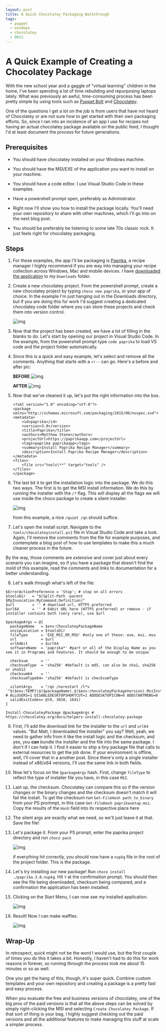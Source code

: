 ```yaml
---
layout: post
title: A Quick Chocolatey Packaging Walkthrough
tags:
  - puppet
  - windows
  - chocolatey
  - 0011
---
```


# A Quick Example of Creating a Chocolatey Package

With the new school year and a gaggle of "virtual learning" children in the home, I've been spending a lot of time rebuilding and repurposing laptops lately. What was previously an awful, time-consuming process has been pretty simple by using tools such as [Puppet Bolt](https://www.puppet.com/bolt) and [Chocolatey](https://chocolatey.org).

One of the questions I get a *lot* on the job is from users that have not heard of Chocolatey or are not sure how to get started with their own packaging efforts. So, since I ran into an incidence of an app I use for recipes not having an actual chocolatey package available on the public feed, I thought I'd at least document the process for future generations.

## Prerequisites
  
  - You should have chocolatey installed on your Windows machine.

  - You should have the MSI/EXE of the application you want to install on your machine.

  - You should have a code editor. I use Visual Studio Code in these examples.

  - Have a powershell prompt open, preferably as Administrator.

  - Right now I'll show you how to install the package locally. You'll need your own repository to share with other machines, which I'll go into on the next blog post.

  - You should be preferably be listening to some late 70s classic rock. It just feels right for chocolatey packaging.


## Steps 

1. For these examples, the app I'll be packaging is [Paprika](https://www.paprikaapp.com/), a recipe manager I highly recommend if you are way into managing your recipe collection across Windows, Mac and mobile devices. I have [downloaded the application](https://www.paprikaapp.com/downloads/windows/latest/PaprikaSetup.msi) to my `Downloads` folder.

2. Create a new chocolatey project. From the powershell prompt, create a new chocolatey project by typing `choco new paprika`, or your app of choice. In the example I'm just hanging out in the Downloads directory, but if you are doing this for work I'd suggest creating a dedicated chocolatey code folder where you can store these projects and check them into version control.

    ![img](/img/2020-08-27-a-quick-chocolatey-packaging-walkthrough/quick-choco-pkg-00.jpg)

3. Now that the project has been created, we have a lot of filling in the blanks to do. Let's start by opening our project in Visual Studio Code. In the example, from the powershell prompt type `code paprika` to load VS code and the project folder automatically.

4. Since this is a quick and easy example, let's select and remove all the comments. Anything that starts with a `<!--` can go. Here's a before and after pic:

    **BEFORE**
    ![img](/img/2020-08-27-a-quick-chocolatey-packaging-walkthrough/quick-choco-pkg-02.jpg)

    **AFTER**
    ![img](/img/2020-08-27-a-quick-chocolatey-packaging-walkthrough/quick-choco-pkg-03.jpg)

5. Now that we've cleaned it up, let's put the right information into the box.
    ```
    <?xml version="1.0" encoding="utf-8"?>
    <package xmlns="http://schemas.microsoft.com/packaging/2015/06/nuspec.xsd">
    <metadata>
        <id>paprika</id>
        <version>3.0</version>
        <title>Paprika</title>
        <authors>Matthew Stone</authors>
        <projectUrl>https://paprikaapp.com</projectUrl>
        <tags>paprika paprikaapp</tags>
        <summary>Install Paprika Recipe Manager</summary>
        <description>Install Paprika Recipe Manager</description>
    </metadata>
    <files>
        <file src="tools\**" target="tools" />
    </files>
    </package>
    ```

6. The last bit it to get the installation logic into the package. We do this two ways. The first is to get the MSI install information. We do this by running the installer with the `/?` flag. This will display all the flags we will use inside the choco package to create a silent installer.

    ![img](/img/2020-08-27-a-quick-chocolatey-packaging-walkthrough/quick-choco-pkg-01.jpg)

    from this example, a nice `/quiet /qn` should suffice.

7. Let's open the install script. Navigate to the `tools/chocolateyinstall.ps1` file in Visual Studio Code and take a look. Again, I'll remove the comments from the file for example purposes, and contemplate a blog post of how to use templates to make this a much cleaner process in the future.

By the way, those comments are *extensive* and cover just about every scenario you can imagine, so if you have a package that doesn't find the mold of this example, read the comments and links to documentation for a better understanding.

8. Let's walk through what's left of the file:

```
$ErrorActionPreference = 'Stop'; # stop on all errors
$toolsDir   = "$(Split-Path -parent $MyInvocation.MyCommand.Definition)"
$url        = '' # download url, HTTPS preferred
$url64      = '' # 64bit URL here (HTTPS preferred) or remove - if installer contains both (very rare), use $url

$packageArgs = @{
  packageName   = $env:ChocolateyPackageName
  unzipLocation = $toolsDir
  fileType      = 'EXE_MSI_OR_MSU' #only one of these: exe, msi, msu
  url           = $url
  url64bit      = $url64
  softwareName  = 'paprika*' #part or all of the Display Name as you see it in Programs and Features. It should be enough to be unique

  checksum      = ''
  checksumType  = 'sha256' #default is md5, can also be sha1, sha256 or sha512
  checksum64    = ''
  checksumType64= 'sha256' #default is checksumType

  silentArgs    = "/qn /norestart /l*v `"$($env:TEMP)\$($packageName).$($env:chocolateyPackageVersion).MsiInstall.log`"" # ALLUSERS=1 DISABLEDESKTOPSHORTCUT=1 ADDDESKTOPICON=0 ADDSTARTMENU=0
  validExitCodes= @(0, 3010, 1641)
}

Install-ChocolateyPackage @packageArgs # https://chocolatey.org/docs/helpers-install-chocolatey-package
```

9. First, I'll add the download link for the installer to the `url` and `url64` values. "But Matt, I downloaded the installer" you say? Well, yeah, we need to gather info from it like the install logic and the checksum, and yes, you **can** bundle the installer and the file into the same package. I don't if I can help it. I find it easier to ship a tiny package file that calls to external resources to get the job done. If your environment is offline, well, I'll cover that in a another post. Since there's only a single installer instead of x86/x64 versions, I'll use the same link in both fields.

10. Now let's focus on the `$packageArgs` hash. First, change `fileType` to reflect the type of installer file you have, in this case `MSI`.

11. Last up, the checksum. Chocolatey can compare this so if the version changes or the binary changes and the checksum doesn't match it will fail the install. To get the checksum run `Get-FileHash path_to_binary` from your PS prommpt, in this case `Get-FileHash paprikasetup.msi`. Copy the results of the `Hash` field into its respective place here

12. The silent args are exactly what we need, so we'll just leave it at that. Save the file!

13. Let's package it. From your PS prompt, enter the paprika project directory and run `choco pack`

    ![img](/img/2020-08-27-a-quick-chocolatey-packaging-walkthrough/quick-choco-pkg-04.jpg)

    if everything hit correctly, you should now have a `nupkg` file in the root of the project folder. This is the package.

14. Let's try installing our new package! Run `choco install ./paprika.3.0.nupkg`. Hit `Y` at the confirmation prompt. You should then see the file being downloaded, checksum being compared, and a confirmation the application has been installed.

15. Clicking on the Start Menu, I can now see my installed application.

    ![img](/img/2020-08-27-a-quick-chocolatey-packaging-walkthrough/quick-choco-pkg-05.jpg)

16. Result! Now I can make waffles.

    ![img](/img/2020-08-27-a-quick-chocolatey-packaging-walkthrough/quick-choco-pkg-06.jpg)

## Wrap-Up

In retrospect, *quick* might not be the word I would use, but the first couple of times you do this it takes a bit. Honestly, I haven't had to do this for work reasons in forever, so running through the process took me about 15 minutes or so as well. 

One you get the hang of this, though, it's super quick. Combine custom templates and your own repository and creating a package is a pretty fast and easy process.

When you evaluate the free and business versions of chocolatey, one of the big pros of the paid versions is that all the above steps can be solved by simply right-clicking the MSI and selecting `Create Chocolatey Package`. If that sort of thing is your bag, I highly suggest checking out the paid versions and all the additional features to make managing this stuff at scale a simpler process.